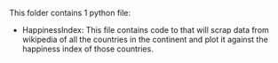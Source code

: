This folder contains 1 python file:
* HappinessIndex: This file contains code to that will scrap data from wikipedia of all the countries in the continent and plot it against the happiness index of those countries.

